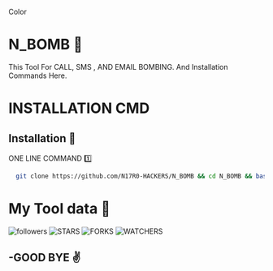 Color
# N_BOMB 🚀

This Tool For CALL, SMS , AND EMAIL BOMBING. And Installation Commands Here.
# INSTALLATION CMD

## Installation 🤩
ONE LINE COMMAND 1️⃣

```bash
  git clone https://github.com/N17R0-HACKERS/N_BOMB && cd N_BOMB && bash setup 
```


# My Tool data 🔨
![followers](https://img.shields.io/github/followers/N17R0-HACKERS?style=social)
![STARS](https://img.shields.io/github/stars/N17R0-HACKERS/N_BOMB?style=social)
![FORKS](https://img.shields.io/github/forks/N17R0-HACKERS/N_BOMB?style=social)
![WATCHERS](https://img.shields.io/github/watchers/N17R0-HACKERS/N_BOMB?style=social)


## -GOOD BYE ✌️
